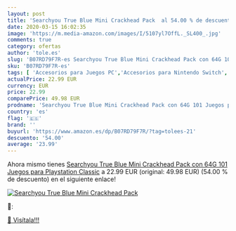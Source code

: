 ```yaml
---
layout: post
title: 'Searchyou True Blue Mini Crackhead Pack  al 54.00 % de descuento'
date: 2020-03-15 16:02:35
image: 'https://m.media-amazon.com/images/I/5107yl7OffL._SL400_.jpg'
comments: true
category: ofertas
author: 'tole.es'
slug: 'B07RD79F7R-es Searchyou True Blue Mini Crackhead Pack con 64G 101 Juegos...'
sku: 'B07RD79F7R-es'
tags: [ 'Accesorios para Juegos PC','Accesorios para Nintendo Switch','Accesorios para PlayStation 4','Almacenamiento de datos','Almacenamiento de datos externo','Discos duros externos','Electrónica','Hardware y juegos para Nintendo Switch','Hardware y juegos para PlayStation 4','Informática','Juegos y Accesorios para PC','Memoria para Nintendo Switch','Tarjetas de memoria','Tarjetas microSD','Videojuegos','Volantes para PC','playstation', ]
actualPrice: 22.99 EUR
currency: EUR
price: 22.99
comparePrice: 49.98 EUR
prodname: 'Searchyou True Blue Mini Crackhead Pack con 64G 101 Juegos para Playstation Classic'
country: 'es'
flag: '🇪🇸'
brand: ''
buyurl: 'https://www.amazon.es/dp/B07RD79F7R/?tag=tolees-21'
descuento: '54.00'
average: '23.99'
---
```


Ahora mismo tienes [Searchyou True Blue Mini Crackhead Pack con 64G 101 Juegos para Playstation Classic](https://www.amazon.es/dp/B07RD79F7R/?tag=tolees-21) a 22.99 EUR (original: 49.98 EUR) (54.00 %  de descuento) en el siguiente enlace!

[![Searchyou True Blue Mini Crackhead Pack ](https://m.media-amazon.com/images/I/5107yl7OffL._SL400_.jpg)](https://www.amazon.es/dp/B07RD79F7R/?tag=tolees-21)

🔎:


[🛒 Visítala!!!](https://www.amazon.es/dp/B07RD79F7R/?tag=tolees-21)
